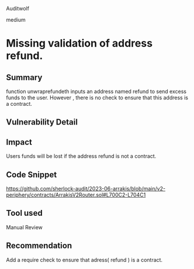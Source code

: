Auditwolf

medium

# Missing validation of address refund.

## Summary
 function unwraprefundeth  inputs an address named refund  to send excess funds to the user. However , there is no check to ensure that this address is a contract. 

## Vulnerability Detail

## Impact
Users funds will be lost if the address refund is not a contract.

## Code Snippet

https://github.com/sherlock-audit/2023-06-arrakis/blob/main/v2-periphery/contracts/ArrakisV2Router.sol#L700C2-L704C1

## Tool used

Manual Review

## Recommendation
Add a require check to ensure that adress( refund ) is a contract.
